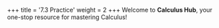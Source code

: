 +++
title = '7.3 Practice'
weight = 2
+++
Welcome to **Calculus Hub**, your one-stop resource for mastering Calculus!
